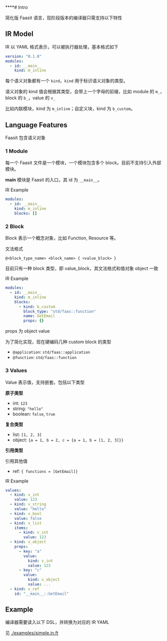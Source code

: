 \*\*\*\*# Intro

简化版 Faasit 语言，现阶段版本的编译器只需支持以下特性

## IR Model

IR 以 YAML 格式表示，可以被执行器处理，基本格式如下

```yaml
version: "0.1.0"
modules:
  - id: __main__
    kind: m_inline
```

每个语义对象都有一个 `kind`，`kind` 用于标识语义对象的类型。

语义对象的 kind 值会根据其类型，会带上一个字母的前缀，比如 module 的 `m_`，block 的 `b_`，value 的 `v_`

比如内联模块，kind 为 `m_inline`；自定义块，kind 为 `b_custom`。

## Language Features

Faasit 包含语义对象

### 1 Module

每一个 Faasit 文件是一个模块，一个模块包含多个 block。目前不支持引入外部模块。

**main** 模块是 Faasit 的入口，其 id 为 `__main__`。

IR Example

```yaml
modules:
  - id: __main__
    kind: m_inline
    blocks: []
```

### 2 Block

Block 表示一个概念对象，比如 Function, Resource 等。

文法格式

`@<block_type_name> <block_name> { <value_block> }`

目前只有一种 block 类型，即 value_block，其文法格式和值对象 object 一致

IR Example

```yaml
modules:
  - id: __main__
    kind: m_inline
    blocks:
      - kind: b_custom
        block_type: "std/faas::function"
        name: GetEmail
        props: {}
```

props 为 object value

为了简化实现，现在硬编码几种 custom block 的类型

- `@application`: `std/faas::application`
- `@function`: `std/faas::function`

### 3 Values

Value 表示值，支持嵌套。包括以下类型

**原子类型**

- int: `123`
- string: `"hello"`
- boolean: `false`, `true`

**复合类型**

- list: `[1, 2, 3]`
- object: `{a = 1, b = 2, c = {a = 1, b = [1, 2, 3]}}`

**引用类型**

引用其他值

- ref: `{ functions = [GetEmail]}`

IR Example

```yaml
values:
  - kind: v_int
    value: 123
  - kind: v_string
    value: "hello"
  - kind: v_bool
    value: false
  - kind: v_list
    items:
      - kind: v_int
        value: 123
  - kind: v_object
    props:
      - key: "a"
        value:
          kind: v_int
          value: 123
      - key: "c"
        value:
          kind: v_object
          value: ...
  - kind: v_ref
    id: "__main__::GetEmail"
```

## Example

编译器需要读入以下 DSL，并转换为对应的 IR YAML

见 [./examples/simple.in.ft](./examples/simple.in.ft)
